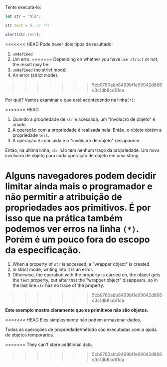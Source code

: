 
Tente executá-lo:

```js run
let str = "Olá";

str.test = 5; // (*)

alert(str.test);
```

<<<<<<< HEAD
Pode haver dois tipos de resultado:
1. `undefined`
2. Um erro.
=======
Depending on whether you have `use strict` or not, the result may be:
1. `undefined` (no strict mode)
2. An error (strict mode).
>>>>>>> 5cb9760abb8499bf1e99042d866c3c1db8cd61ca

Por quê? Vamos examinar o que está acontecendo na linha`(*)`:

<<<<<<< HEAD
1. Quando a propriedade de `str` é acessada, um "invólucro de objeto" é criado.
2. A operação com a propriedade é realizada nela. Então, o objeto obtém a propriedade `test`.
3. A operação é concluída e o "invólucro de objeto" desaparece.

Então, na última linha, `str` não tem nenhum traço da propriedade. Um novo invólucro de objeto para cada operação de objeto em uma string.

Alguns navegadores podem decidir limitar ainda mais o programador e não permitir a atribuição de propriedades aos primitivos. É por isso que na prática também podemos ver erros na linha `(*)`. Porém é um pouco fora do escopo da especificação.
=======
1. When a property of `str` is accessed, a "wrapper object" is created.
2. In strict mode, writing into it is an error.
3. Otherwise, the operation with the property is carried on, the object gets the `test` property, but after that the "wrapper object" disappears, so in the last line `str` has no trace of the property.
>>>>>>> 5cb9760abb8499bf1e99042d866c3c1db8cd61ca

**Este exemplo mostra claramente que os primitivos não são objetos.**

<<<<<<< HEAD
Eles simplesmente não podem armazenar dados.

Todas as operações de propriedade/método são executadas com a ajuda de objetos temporários.

=======
They can't store additional data.
>>>>>>> 5cb9760abb8499bf1e99042d866c3c1db8cd61ca

